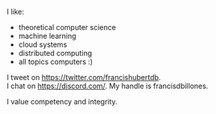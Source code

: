 I like:
  - theoretical computer science
  - machine learning
  - cloud systems
  - distributed computing
  - all topics computers :)

I tweet on https://twitter.com/francishubertdb. </br>
I chat on https://discord.com/. My handle is francisdbillones.</br>

I value competency and integrity.
